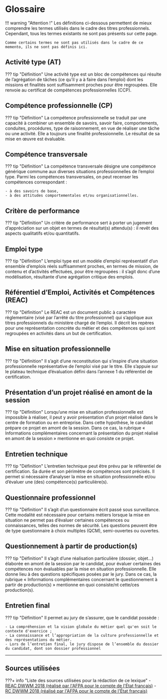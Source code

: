 # Glossaire

!!! warning "Attention !"
    Les définitions ci-dessous permettent de mieux comprendre les termes utilisés dans le cadre des titres professionnels.
    Cependant, tous les termes existants ne sont pas présents sur cette page.

    Comme certains termes ne sont pas utilisés dans le cadre de ce memento, ils ne sont pas définis ici.

## Activité type (AT)
??? tip "Définition"
    Une activité type est un bloc de compétences qui résulte de l’agrégation de tâches (ce qu’il y a à faire dans l’emploi)
    dont les missions et finalités sont suffisamment proches pour être regroupées.
    Elle renvoie au certificat de compétences professionnelles (CCP).

## Compétence professionnelle (CP)
??? tip "Définition"
    La compétence professionnelle se traduit par une capacité à combiner un ensemble de savoirs,
    savoir faire, comportements, conduites, procédures, type de raisonnement, en vue de réaliser une tâche ou une activité.
    Elle a toujours une finalité professionnelle. Le résultat de sa mise en œuvre est évaluable.

## Compétence transversale
??? tip "Définition"
    La compétence transversale désigne une compétence générique commune aux diverses situations professionnelles de l’emploi type.
    Parmi les compétences transversales, on peut recenser les compétences correspondant :

    - à des savoirs de base,
    - à des attitudes comportementales et/ou organisationnelles.

## Critère de performance
??? tip "Définition"
    Un critère de performance sert à porter un jugement d’appréciation sur un objet en termes de résultat(s) attendu(s) :
    il revêt des aspects qualitatifs et/ou quantitatifs.

## Emploi type
??? tip "Définition"
    L’emploi type est un modèle d’emploi représentatif d’un ensemble d’emplois réels suffisamment proches, en termes de mission,
    de contenu et d’activités effectuées, pour être regroupées : il s’agit donc d’une modélisation,
    résultante d’une agrégation critique des emplois.

## Référentiel d’Emploi, Activités et Compétences (REAC)
??? tip "Définition"
    Le REAC est un document public à caractère règlementaire (visé par l’arrêté du titre professionnel) qui s’applique aux
    titres professionnels du ministère chargé de l’emploi. Il décrit les repères pour une représentation concrète du
    métier et des compétences qui sont regroupées en activités dans un but de certification.

## Mise en situation professionnelle
??? tip "Définition"
    Il s’agit d’une reconstitution qui s’inspire d’une situation professionnelle représentative de l’emploi visé par le titre.
    Elle s’appuie sur le plateau technique d’évaluation défini dans l’annexe 1 du référentiel de certification.

## Présentation d’un projet réalisé en amont de la session
??? tip "Définition"
    Lorsqu’une mise en situation professionnelle est impossible à réaliser, il peut y avoir présentation d’un projet réalisé dans le centre de formation
    ou en entreprise. Dans cette hypothèse, le candidat prépare ce projet en amont de la session. Dans ce cas, la rubrique « Informations
    complémentaires concernant la présentation du projet réalisé en amont de la session » mentionne en quoi consiste ce projet.

## Entretien technique
??? tip "Définition"
    L’entretien technique peut être prévu par le référentiel de certification. Sa durée et son périmètre de compétences sont précisés.
    Il permet si nécessaire d’analyser la mise en situation professionnelle et/ou d’évaluer une (des) compétence(s) particulière(s).

## Questionnaire professionnel
??? tip "Définition"
    Il s’agit d’un questionnaire écrit passé sous surveillance. Cette modalité est nécessaire pour certains métiers lorsque la mise en situation ne
    permet pas d’évaluer certaines compétences ou connaissances, telles des normes de sécurité. Les questions peuvent être de type questionnaire
    à choix multiples (QCM), semi-ouvertes ou ouvertes.

## Questionnement à partir de production(s)
??? tip "Définition"
    Il s’agit d’une réalisation particulière (dossier, objet…) élaborée en amont de la session par le candidat, pour évaluer certaines des compétences
    non évaluables par la mise en situation professionnelle. Elle donne lieu à des questions spécifiques posées par le jury. Dans ce cas, la rubrique
    « Informations complémentaires concernant le questionnement à partir de production(s) » mentionne en quoi consiste/nt cette/ces production(s).

## Entretien final
??? tip "Définition"
    Il permet au jury de s’assurer, que le candidat possède :

    - La compréhension et la vision globale du métier quel qu'en soit le contexte d'exercice ;
    - La connaissance et l’appropriation de la culture professionnelle et des représentations du métier.
    - Lors de l’entretien final, le jury dispose de l’ensemble du dossier du candidat, dont son dossier professionnel

---

## Sources utilisées
???+ info "Liste des sources utilisées pour la rédaction de ce lexique"
    - [REAC DWWM 2018 (réalisé par l'AFPA pour le compte de l'État français)](https://www.banque.di.afpa.fr/EspaceEmployeursCandidatsActeurs/EGPResultat.aspx?ct=01280m03&type=t)
    - [RC DWWM 2018 (réalisé par l'AFPA pour le compte de l'État français)](https://www.banque.di.afpa.fr/EspaceEmployeursCandidatsActeurs/EGPResultat.aspx?ct=01280m03&type=t)